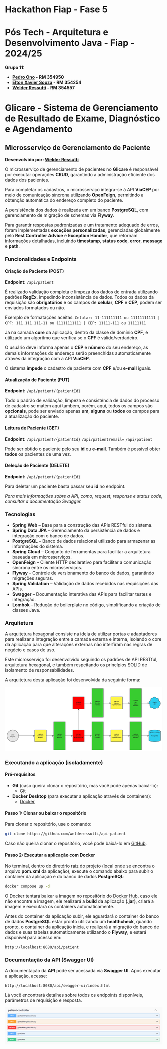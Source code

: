 # Hackathon Fiap - Fase 5

# Pós Tech - Arquitetura e Desenvolvimento Java - Fiap - 2024/25

**Grupo 11:**

- **[Pedro Ono](https://github.com/pedr0no) - RM 354950**
- **[Elton Xavier Souza](https://github.com/eltonxs) - RM 354254**
- **[Welder Ressutti](https://github.com/welderessutti) - RM 354557**

# Glicare - Sistema de Gerenciamento de Resultado de Exame, Diagnóstico e Agendamento

## Microsserviço de Gerenciamento de Paciente

**Desenvolvido por: [Welder Ressutti](https://github.com/welderessutti)**

O microsserviço de gerenciamento de pacientes no **Glicare** é responsável por executar operações **CRUD**, garantindo a
administração eficiente dos dados dos pacientes.

Para completar os cadastros, o microsserviço integra-se à API **ViaCEP** por meio de comunicação síncrona utilizando
**OpenFeign**, permitindo a obtenção automática do endereço completo do paciente.

A persistência dos dados é realizada em um banco **PostgreSQL**, com gerenciamento de migração de schemas via
**Flyway**.

Para garantir respostas padronizadas e um tratamento adequado de erros, foram implementadas **exceções personalizadas**,
gerenciadas globalmente pelo **Rest Controller Advice** e **Exception Handler**, que retornam informações detalhadas,
incluindo **timestamp**, **status code**, **error**, **message** e **path**.

### Funcionalidades e Endpoints

#### Criação de Paciente (POST)

**Endpoint:** ``/api/patient``

É realizado validação completa e limpeza dos dados de entrada utilizando padrões **RegEx**, impedindo inconsistência de
dados. Todos os dados da requisição são **obrigatórios** e os campos de **celular**, **CPF** e **CEP**, podem ser
enviados formatados ou não.

Exemplo de formatações aceitas:
``
Celular: 11-111111111 ou 11111111111 | CPF: 111.111.111-11 ou 11111111111 | CEP: 11111-111 ou 11111111
``

Já na camada **core** da aplicação, dentro da classe de domínio **CPF**, é utilizado um
algoritmo que verifica se o **CPF** é válido/verdadeiro.

O usuário deve informa apenas o **CEP** e **número** do seu endereço, as demais informações do endereço serão
preenchidas automaticamente através da integração com a API **ViaCEP**.

O sistema **impede** o cadastro de paciente com **CPF** e/ou **e-mail** iguais.

#### Atualização de Paciente (PUT)

**Endpoint:** ``/api/patient/{patientId}``

Todo o padrão de validação, limpeza e consistência de dados do processo de cadastro se matém aqui também, porém, aqui,
todos os campos são **opcionais**, pode ser enviado apenas **um**, **alguns** ou **todos** os campos para a atualização
do paciente.

#### Leitura de Paciente (GET)

**Endpoint:** ``/api/patient/{patientId}`` ``/api/patient?email=`` ``/api/patient``

Pode ser obtido o paciente pelo seu **id** ou **e-mail**. Também é possível obter **todos** os pacientes de uma vez.

#### Deleção de Paciente (DELETE)

**Endpoint:** ``/api/patient/{patientId}``

Para deletar um paciente basta passar seu **id** no endpoint.

*Para mais informações sobre a API, como, request, response e status code, consultar a documentação Swagger.*

### Tecnologias

- **Spring Web** – Base para a construção das APIs RESTful do sistema.
- **Spring Data JPA** – Gerenciamento da persistência de dados e integração com o banco de dados.
- **PostgreSQL** – Banco de dados relacional utilizado para armazenar as informações do sistema.
- **Spring Cloud** – Conjunto de ferramentas para facilitar a arquitetura baseada em microsserviços.
- **OpenFeign** – Cliente HTTP declarativo para facilitar a comunicação síncrona entre os microsserviços.
- **Flyway** – Controle de versionamento do banco de dados, garantindo migrações seguras.
- **Spring Validation** – Validação de dados recebidos nas requisições das APIs.
- **Swagger** – Documentação interativa das APIs para facilitar testes e integração.
- **Lombok** – Redução de boilerplate no código, simplificando a criação de classes Java.

### Arquitetura

A arquitetura hexagonal consiste na ideia de utilizar portas e adaptadores para realizar a integração entre a camada
externa e interna, isolando o core da aplicação para que alterações externas não interfiram nas regras de negócio e
casos de uso.

Este microsserviço foi desenvolvido seguindo os padrões de API RESTful, arquitetura hexagonal, e também respeitando os
princípios SOLID de isolamento de responsabilidades.

A arquitetura desta aplicação foi desenvolvida da seguinte forma:

![Aquitetura](images/architecture.jpg)

### Executando a aplicação (isoladamente)

#### Pré-requisitos

- **Git** (caso queira clonar o repositório, mas você pode apenas baixá-lo):
    - [Git](https://git-scm.com/downloads)
- **Docker Desktop** (para executar a aplicação através de containers):
    - [Docker](https://www.docker.com/products/docker-desktop/)

#### Passo 1: Clonar ou baixar o repositório

Para clonar o repositório, use o comando:

```bash
git clone https://github.com/welderessutti/api-patient
```

Caso não queira clonar o repositório, você pode baixá-lo
em [GitHub](https://github.com/welderessutti/api-patient).

#### Passo 2: Executar a aplicação com Docker

No terminal, dentro do diretório raíz do projeto (local onde se encontra o arquivo **pom.xml** da aplicação), execute o
comando abaixo para subir o container da aplicação e do banco de dados **PostgreSQL**:

```bash
docker compose up -d
```

O Docker tentará baixar a imagem no repositório
do [Docker Hub](https://hub.docker.com/repository/docker/welderessutti/api-patient/general), caso ele não
encontre a imagem, ele realizará a **build** da aplicação **(.jar)**, criará a imagem e executará os containers
automaticamente.

Antes do container da aplicação subir, ele aguardará o container do banco de dados **PostgreSQL** estar pronto
utilizando um **healthcheck**, quando pronto, o container da aplicação inicia, e realizará a migração do banco de dados
e suas tabelas automaticamente utilizando o **Flyway**, e estará disponível para acesso em:

```
http://localhost:8080/api/patient
```

### Documentação da API (Swagger UI)

A documentação da **API** pode ser acessada via **Swagger UI**. Após executar a aplicação, acesse:

```
http://localhost:8080/api/swagger-ui/index.html
```

Lá você encontrará detalhes sobre todos os endpoints disponíveis, parâmetros de requisição e resposta.

![Swagger](images/swagger.png)
